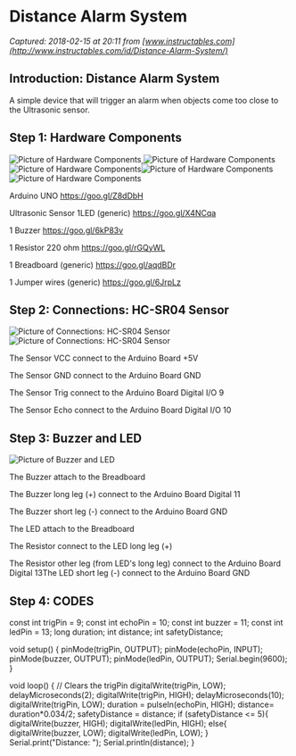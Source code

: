# Distance Alarm System

_Captured: 2018-02-15 at 20:11 from [www.instructables.com](http://www.instructables.com/id/Distance-Alarm-System/)_

## Introduction: Distance Alarm System

A simple device that will trigger an alarm when objects come too close to the Ultrasonic sensor.

## Step 1: Hardware Components

![Picture of Hardware Components](https://cdn.instructables.com/FZD/2NJQ/JBWJYJ1Z/FZD2NJQJBWJYJ1Z.LARGE.jpg)[ ](https://cdn.instructables.com/FZD/2NJQ/JBWJYJ1Z/FZD2NJQJBWJYJ1Z.LARGE.jpg)![Picture of Hardware Components](https://cdn.instructables.com/FN5/E0QA/JBWJYJ21/FN5E0QAJBWJYJ21.MEDIUM.jpg)[ ](https://cdn.instructables.com/FN5/E0QA/JBWJYJ21/FN5E0QAJBWJYJ21.LARGE.jpg)![Picture of Hardware Components](https://cdn.instructables.com/F5J/4LAZ/JBWJYJLS/F5J4LAZJBWJYJLS.MEDIUM.jpg)![Picture of Hardware Components](https://cdn.instructables.com/F8Z/I4PP/JBWJYJLU/F8ZI4PPJBWJYJLU.MEDIUM.jpg)[ ](https://cdn.instructables.com/F8Z/I4PP/JBWJYJLU/F8ZI4PPJBWJYJLU.LARGE.jpg)![Picture of Hardware Components](https://cdn.instructables.com/FRM/VA4N/JBWJYJLW/FRMVA4NJBWJYJLW.MEDIUM.jpg)

Arduino UNO https://goo.gl/Z8dDbH

Ultrasonic Sensor 1LED (generic) https://goo.gl/X4NCqa

1 Buzzer https://goo.gl/6kP83v

1 Resistor 220 ohm https://goo.gl/rGQyWL

1 Breadboard (generic) https://goo.gl/aqdBDr

1 Jumper wires (generic) https://goo.gl/6JrpLz

## Step 2: Connections: HC-SR04 Sensor

![Picture of Connections: HC-SR04 Sensor](https://cdn.instructables.com/FCD/WIX5/JBWJYKUB/FCDWIX5JBWJYKUB.LARGE.jpg)[ ](https://cdn.instructables.com/FCD/WIX5/JBWJYKUB/FCDWIX5JBWJYKUB.LARGE.jpg)![Picture of Connections: HC-SR04 Sensor](https://cdn.instructables.com/F1V/UMF0/JBWJYKV2/F1VUMF0JBWJYKV2.LARGE.jpg)[ ](https://cdn.instructables.com/F1V/UMF0/JBWJYKV2/F1VUMF0JBWJYKV2.LARGE.jpg)

The Sensor VCC connect to the Arduino Board +5V

The Sensor GND connect to the Arduino Board GND

The Sensor Trig connect to the Arduino Board Digital I/O 9

The Sensor Echo connect to the Arduino Board Digital I/O 10

## Step 3: Buzzer and LED

![Picture of Buzzer and LED](https://cdn.instructables.com/F7G/O3AC/JBWJYL4E/F7GO3ACJBWJYL4E.LARGE.jpg)[ ](https://cdn.instructables.com/F7G/O3AC/JBWJYL4E/F7GO3ACJBWJYL4E.LARGE.jpg)

The Buzzer attach to the Breadboard

The Buzzer long leg (+) connect to the Arduino Board Digital 11

The Buzzer short leg (-) connect to the Arduino Board GND

The LED attach to the Breadboard

The Resistor connect to the LED long leg (+)

The Resistor other leg (from LED's long leg) connect to the Arduino Board Digital 13The LED short leg (-) connect to the Arduino Board GND

## Step 4: CODES

const int trigPin = 9;
const int echoPin = 10; 
const int buzzer = 11; 
const int ledPin = 13; 
long duration; 
int distance; 
int safetyDistance; 

void setup() { 
	pinMode(trigPin, OUTPUT); 
	pinMode(echoPin, INPUT); 
	pinMode(buzzer, OUTPUT); 
	pinMode(ledPin, OUTPUT); 
	Serial.begin(9600); } 

void loop() { // Clears the trigPin 
digitalWrite(trigPin, LOW); 
delayMicroseconds(2); 
digitalWrite(trigPin, HIGH); 
delayMicroseconds(10); 
digitalWrite(trigPin, LOW); 
duration = pulseIn(echoPin, HIGH); 
distance= duration*0.034/2; 
safetyDistance = distance; 
	if (safetyDistance <= 5){ 
	digitalWrite(buzzer, HIGH); 
	digitalWrite(ledPin, HIGH);
		else{ 
			digitalWrite(buzzer, LOW); digitalWrite(ledPin, LOW); } Serial.print("Distance: "); Serial.println(distance); }

